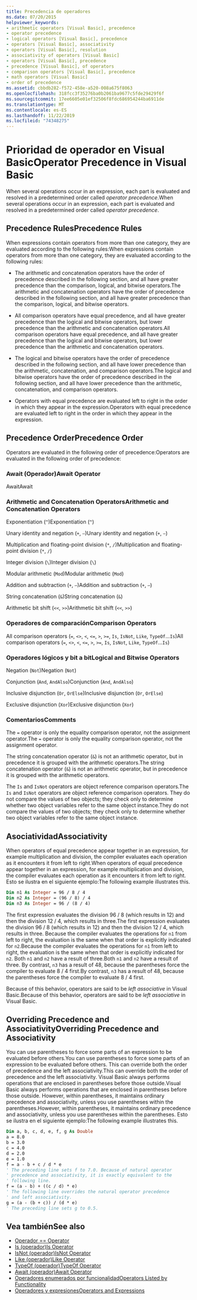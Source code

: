 ```yaml
---
title: Precedencia de operadores
ms.date: 07/20/2015
helpviewer_keywords:
- arithmetic operators [Visual Basic], precedence
- operator precedence
- logical operators [Visual Basic], precedence
- operators [Visual Basic], associativity
- operators [Visual Basic], resolution
- associativity of operators [Visual Basic]
- operators [Visual Basic], precedence
- precedence [Visual Basic], of operators
- comparison operators [Visual Basic], precedence
- math operators [Visual Basic]
- order of precedence
ms.assetid: cbbdb282-f572-458e-a520-008a675f8063
ms.openlocfilehash: 318fcc3f35276ba0b2061ba9677c5fde29429f6f
ms.sourcegitcommit: 17ee6605e01ef32506f8fdc686954244ba6911de
ms.translationtype: MT
ms.contentlocale: es-ES
ms.lasthandoff: 11/22/2019
ms.locfileid: "74348275"
---
```

# <a name="operator-precedence-in-visual-basic"></a><span data-ttu-id="f8602-102">Prioridad de operador en Visual Basic</span><span class="sxs-lookup"><span data-stu-id="f8602-102">Operator Precedence in Visual Basic</span></span>
<span data-ttu-id="f8602-103">When several operations occur in an expression, each part is evaluated and resolved in a predetermined order called *operator precedence*.</span><span class="sxs-lookup"><span data-stu-id="f8602-103">When several operations occur in an expression, each part is evaluated and resolved in a predetermined order called *operator precedence*.</span></span>

## <a name="precedence-rules"></a><span data-ttu-id="f8602-104">Precedence Rules</span><span class="sxs-lookup"><span data-stu-id="f8602-104">Precedence Rules</span></span>
 <span data-ttu-id="f8602-105">When expressions contain operators from more than one category, they are evaluated according to the following rules:</span><span class="sxs-lookup"><span data-stu-id="f8602-105">When expressions contain operators from more than one category, they are evaluated according to the following rules:</span></span>

- <span data-ttu-id="f8602-106">The arithmetic and concatenation operators have the order of precedence described in the following section, and all have greater precedence than the comparison, logical, and bitwise operators.</span><span class="sxs-lookup"><span data-stu-id="f8602-106">The arithmetic and concatenation operators have the order of precedence described in the following section, and all have greater precedence than the comparison, logical, and bitwise operators.</span></span>

- <span data-ttu-id="f8602-107">All comparison operators have equal precedence, and all have greater precedence than the logical and bitwise operators, but lower precedence than the arithmetic and concatenation operators.</span><span class="sxs-lookup"><span data-stu-id="f8602-107">All comparison operators have equal precedence, and all have greater precedence than the logical and bitwise operators, but lower precedence than the arithmetic and concatenation operators.</span></span>

- <span data-ttu-id="f8602-108">The logical and bitwise operators have the order of precedence described in the following section, and all have lower precedence than the arithmetic, concatenation, and comparison operators.</span><span class="sxs-lookup"><span data-stu-id="f8602-108">The logical and bitwise operators have the order of precedence described in the following section, and all have lower precedence than the arithmetic, concatenation, and comparison operators.</span></span>

- <span data-ttu-id="f8602-109">Operators with equal precedence are evaluated left to right in the order in which they appear in the expression.</span><span class="sxs-lookup"><span data-stu-id="f8602-109">Operators with equal precedence are evaluated left to right in the order in which they appear in the expression.</span></span>

## <a name="precedence-order"></a><span data-ttu-id="f8602-110">Precedence Order</span><span class="sxs-lookup"><span data-stu-id="f8602-110">Precedence Order</span></span>
 <span data-ttu-id="f8602-111">Operators are evaluated in the following order of precedence:</span><span class="sxs-lookup"><span data-stu-id="f8602-111">Operators are evaluated in the following order of precedence:</span></span>

### <a name="await-operator"></a><span data-ttu-id="f8602-112">Await (Operador)</span><span class="sxs-lookup"><span data-stu-id="f8602-112">Await Operator</span></span>
 <span data-ttu-id="f8602-113">Await</span><span class="sxs-lookup"><span data-stu-id="f8602-113">Await</span></span>

### <a name="arithmetic-and-concatenation-operators"></a><span data-ttu-id="f8602-114">Arithmetic and Concatenation Operators</span><span class="sxs-lookup"><span data-stu-id="f8602-114">Arithmetic and Concatenation Operators</span></span>
 <span data-ttu-id="f8602-115">Exponentiation (`^`)</span><span class="sxs-lookup"><span data-stu-id="f8602-115">Exponentiation (`^`)</span></span>

 <span data-ttu-id="f8602-116">Unary identity and negation (`+`, `–`)</span><span class="sxs-lookup"><span data-stu-id="f8602-116">Unary identity and negation (`+`, `–`)</span></span>

 <span data-ttu-id="f8602-117">Multiplication and floating-point division (`*`, `/`)</span><span class="sxs-lookup"><span data-stu-id="f8602-117">Multiplication and floating-point division (`*`, `/`)</span></span>

 <span data-ttu-id="f8602-118">Integer division (`\`)</span><span class="sxs-lookup"><span data-stu-id="f8602-118">Integer division (`\`)</span></span>

 <span data-ttu-id="f8602-119">Modular arithmetic (`Mod`)</span><span class="sxs-lookup"><span data-stu-id="f8602-119">Modular arithmetic (`Mod`)</span></span>

 <span data-ttu-id="f8602-120">Addition and subtraction (`+`, `–`)</span><span class="sxs-lookup"><span data-stu-id="f8602-120">Addition and subtraction (`+`, `–`)</span></span>

 <span data-ttu-id="f8602-121">String concatenation (`&`)</span><span class="sxs-lookup"><span data-stu-id="f8602-121">String concatenation (`&`)</span></span>

 <span data-ttu-id="f8602-122">Arithmetic bit shift (`<<`, `>>`)</span><span class="sxs-lookup"><span data-stu-id="f8602-122">Arithmetic bit shift (`<<`, `>>`)</span></span>

### <a name="comparison-operators"></a><span data-ttu-id="f8602-123">Operadores de comparación</span><span class="sxs-lookup"><span data-stu-id="f8602-123">Comparison Operators</span></span>
 <span data-ttu-id="f8602-124">All comparison operators (`=`, `<>`, `<`, `<=`, `>`, `>=`, `Is`, `IsNot`, `Like`, `TypeOf`...`Is`)</span><span class="sxs-lookup"><span data-stu-id="f8602-124">All comparison operators (`=`, `<>`, `<`, `<=`, `>`, `>=`, `Is`, `IsNot`, `Like`, `TypeOf`...`Is`)</span></span>

### <a name="logical-and-bitwise-operators"></a><span data-ttu-id="f8602-125">Operadores lógicos y bit a bit</span><span class="sxs-lookup"><span data-stu-id="f8602-125">Logical and Bitwise Operators</span></span>
 <span data-ttu-id="f8602-126">Negation (`Not`)</span><span class="sxs-lookup"><span data-stu-id="f8602-126">Negation (`Not`)</span></span>

 <span data-ttu-id="f8602-127">Conjunction (`And`, `AndAlso`)</span><span class="sxs-lookup"><span data-stu-id="f8602-127">Conjunction (`And`, `AndAlso`)</span></span>

 <span data-ttu-id="f8602-128">Inclusive disjunction (`Or`, `OrElse`)</span><span class="sxs-lookup"><span data-stu-id="f8602-128">Inclusive disjunction (`Or`, `OrElse`)</span></span>

 <span data-ttu-id="f8602-129">Exclusive disjunction (`Xor`)</span><span class="sxs-lookup"><span data-stu-id="f8602-129">Exclusive disjunction (`Xor`)</span></span>

### <a name="comments"></a><span data-ttu-id="f8602-130">Comentarios</span><span class="sxs-lookup"><span data-stu-id="f8602-130">Comments</span></span>
 <span data-ttu-id="f8602-131">The `=` operator is only the equality comparison operator, not the assignment operator.</span><span class="sxs-lookup"><span data-stu-id="f8602-131">The `=` operator is only the equality comparison operator, not the assignment operator.</span></span>

 <span data-ttu-id="f8602-132">The string concatenation operator (`&`) is not an arithmetic operator, but in precedence it is grouped with the arithmetic operators.</span><span class="sxs-lookup"><span data-stu-id="f8602-132">The string concatenation operator (`&`) is not an arithmetic operator, but in precedence it is grouped with the arithmetic operators.</span></span>

 <span data-ttu-id="f8602-133">The `Is` and `IsNot` operators are object reference comparison operators.</span><span class="sxs-lookup"><span data-stu-id="f8602-133">The `Is` and `IsNot` operators are object reference comparison operators.</span></span> <span data-ttu-id="f8602-134">They do not compare the values of two objects; they check only to determine whether two object variables refer to the same object instance.</span><span class="sxs-lookup"><span data-stu-id="f8602-134">They do not compare the values of two objects; they check only to determine whether two object variables refer to the same object instance.</span></span>

## <a name="associativity"></a><span data-ttu-id="f8602-135">Asociatividad</span><span class="sxs-lookup"><span data-stu-id="f8602-135">Associativity</span></span>
 <span data-ttu-id="f8602-136">When operators of equal precedence appear together in an expression, for example multiplication and division, the compiler evaluates each operation as it encounters it from left to right.</span><span class="sxs-lookup"><span data-stu-id="f8602-136">When operators of equal precedence appear together in an expression, for example multiplication and division, the compiler evaluates each operation as it encounters it from left to right.</span></span> <span data-ttu-id="f8602-137">Esto se ilustra en el siguiente ejemplo:</span><span class="sxs-lookup"><span data-stu-id="f8602-137">The following example illustrates this.</span></span>

```vb
Dim n1 As Integer = 96 / 8 / 4
Dim n2 As Integer = (96 / 8) / 4
Dim n3 As Integer = 96 / (8 / 4)
```

 <span data-ttu-id="f8602-138">The first expression evaluates the division 96 / 8 (which results in 12) and then the division 12 / 4, which results in three.</span><span class="sxs-lookup"><span data-stu-id="f8602-138">The first expression evaluates the division 96 / 8 (which results in 12) and then the division 12 / 4, which results in three.</span></span> <span data-ttu-id="f8602-139">Because the compiler evaluates the operations for `n1` from left to right, the evaluation is the same when that order is explicitly indicated for `n2`.</span><span class="sxs-lookup"><span data-stu-id="f8602-139">Because the compiler evaluates the operations for `n1` from left to right, the evaluation is the same when that order is explicitly indicated for `n2`.</span></span> <span data-ttu-id="f8602-140">Both `n1` and `n2` have a result of three.</span><span class="sxs-lookup"><span data-stu-id="f8602-140">Both `n1` and `n2` have a result of three.</span></span> <span data-ttu-id="f8602-141">By contrast, `n3` has a result of 48, because the parentheses force the compiler to evaluate 8 / 4 first.</span><span class="sxs-lookup"><span data-stu-id="f8602-141">By contrast, `n3` has a result of 48, because the parentheses force the compiler to evaluate 8 / 4 first.</span></span>

 <span data-ttu-id="f8602-142">Because of this behavior, operators are said to be *left associative* in Visual Basic.</span><span class="sxs-lookup"><span data-stu-id="f8602-142">Because of this behavior, operators are said to be *left associative* in Visual Basic.</span></span>

## <a name="overriding-precedence-and-associativity"></a><span data-ttu-id="f8602-143">Overriding Precedence and Associativity</span><span class="sxs-lookup"><span data-stu-id="f8602-143">Overriding Precedence and Associativity</span></span>
 <span data-ttu-id="f8602-144">You can use parentheses to force some parts of an expression to be evaluated before others.</span><span class="sxs-lookup"><span data-stu-id="f8602-144">You can use parentheses to force some parts of an expression to be evaluated before others.</span></span> <span data-ttu-id="f8602-145">This can override both the order of precedence and the left associativity.</span><span class="sxs-lookup"><span data-stu-id="f8602-145">This can override both the order of precedence and the left associativity.</span></span> <span data-ttu-id="f8602-146">Visual Basic always performs operations that are enclosed in parentheses before those outside.</span><span class="sxs-lookup"><span data-stu-id="f8602-146">Visual Basic always performs operations that are enclosed in parentheses before those outside.</span></span> <span data-ttu-id="f8602-147">However, within parentheses, it maintains ordinary precedence and associativity, unless you use parentheses within the parentheses.</span><span class="sxs-lookup"><span data-stu-id="f8602-147">However, within parentheses, it maintains ordinary precedence and associativity, unless you use parentheses within the parentheses.</span></span> <span data-ttu-id="f8602-148">Esto se ilustra en el siguiente ejemplo:</span><span class="sxs-lookup"><span data-stu-id="f8602-148">The following example illustrates this.</span></span>

```vb
Dim a, b, c, d, e, f, g As Double
a = 8.0
b = 3.0
c = 4.0
d = 2.0
e = 1.0
f = a - b + c / d * e
' The preceding line sets f to 7.0. Because of natural operator
' precedence and associativity, it is exactly equivalent to the
' following line.
f = (a - b) + ((c / d) * e)
' The following line overrides the natural operator precedence
' and left associativity.
g = (a - (b + c)) / (d * e)
' The preceding line sets g to 0.5.
```

## <a name="see-also"></a><span data-ttu-id="f8602-149">Vea también</span><span class="sxs-lookup"><span data-stu-id="f8602-149">See also</span></span>

- [<span data-ttu-id="f8602-150">Operador =</span><span class="sxs-lookup"><span data-stu-id="f8602-150">= Operator</span></span>](../../../visual-basic/language-reference/operators/assignment-operator.md)
- [<span data-ttu-id="f8602-151">Is (operador)</span><span class="sxs-lookup"><span data-stu-id="f8602-151">Is Operator</span></span>](../../../visual-basic/language-reference/operators/is-operator.md)
- [<span data-ttu-id="f8602-152">IsNot (operador)</span><span class="sxs-lookup"><span data-stu-id="f8602-152">IsNot Operator</span></span>](../../../visual-basic/language-reference/operators/isnot-operator.md)
- [<span data-ttu-id="f8602-153">Like (operador)</span><span class="sxs-lookup"><span data-stu-id="f8602-153">Like Operator</span></span>](../../../visual-basic/language-reference/operators/like-operator.md)
- [<span data-ttu-id="f8602-154">TypeOf (operador)</span><span class="sxs-lookup"><span data-stu-id="f8602-154">TypeOf Operator</span></span>](../../../visual-basic/language-reference/operators/typeof-operator.md)
- [<span data-ttu-id="f8602-155">Await (operador)</span><span class="sxs-lookup"><span data-stu-id="f8602-155">Await Operator</span></span>](../../../visual-basic/language-reference/operators/await-operator.md)
- [<span data-ttu-id="f8602-156">Operadores enumerados por funcionalidad</span><span class="sxs-lookup"><span data-stu-id="f8602-156">Operators Listed by Functionality</span></span>](../../../visual-basic/language-reference/operators/operators-listed-by-functionality.md)
- [<span data-ttu-id="f8602-157">Operadores y expresiones</span><span class="sxs-lookup"><span data-stu-id="f8602-157">Operators and Expressions</span></span>](../../../visual-basic/programming-guide/language-features/operators-and-expressions/index.md)
